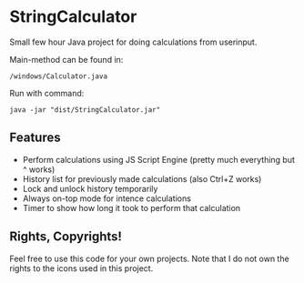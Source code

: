 StringCalculator
================

Small few hour Java project for doing calculations from userinput.

Main-method can be found in:
```
/windows/Calculator.java
```

Run with command:
```
java -jar "dist/StringCalculator.jar"
```

## Features

* Perform calculations using JS Script Engine (pretty much everything but ^ works)
* History list for previously made calculations (also Ctrl+Z works)
* Lock and unlock history temporarily
* Always on-top mode for intence calculations
* Timer to show how long it took to perform that calculation

## Rights, Copyrights!

Feel free to use this code for your own projects.
Note that I do not own the rights to the icons used in this project.
